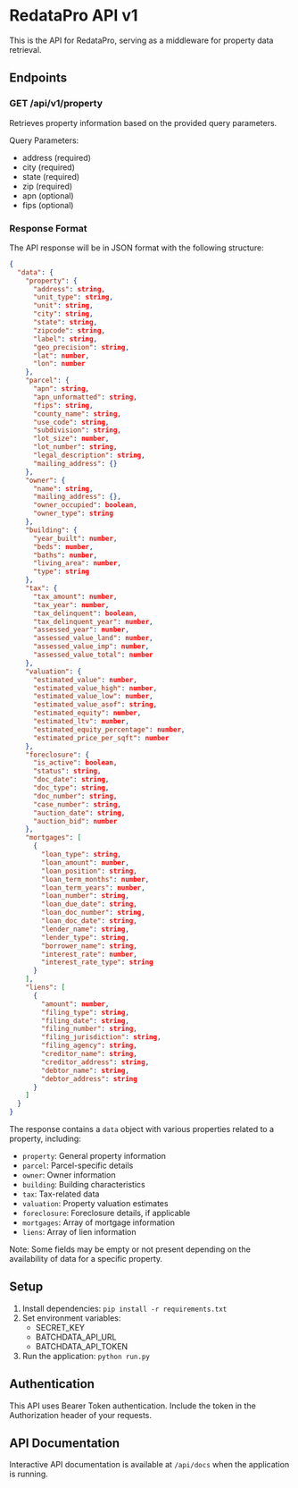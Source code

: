 # RedataPro API v1

This is the API for RedataPro, serving as a middleware for property data retrieval.

## Endpoints

### GET /api/v1/property

Retrieves property information based on the provided query parameters.

Query Parameters:
- address (required)
- city (required)
- state (required)
- zip (required)
- apn (optional)
- fips (optional)

### Response Format

The API response will be in JSON format with the following structure:

```json
{
  "data": {
    "property": {
      "address": string,
      "unit_type": string,
      "unit": string,
      "city": string,
      "state": string,
      "zipcode": string,
      "label": string,
      "geo_precision": string,
      "lat": number,
      "lon": number
    },
    "parcel": {
      "apn": string,
      "apn_unformatted": string,
      "fips": string,
      "county_name": string,
      "use_code": string,
      "subdivision": string,
      "lot_size": number,
      "lot_number": string,
      "legal_description": string,
      "mailing_address": {}
    },
    "owner": {
      "name": string,
      "mailing_address": {},
      "owner_occupied": boolean,
      "owner_type": string
    },
    "building": {
      "year_built": number,
      "beds": number,
      "baths": number,
      "living_area": number,
      "type": string
    },
    "tax": {
      "tax_amount": number,
      "tax_year": number,
      "tax_delinquent": boolean,
      "tax_delinquent_year": number,
      "assessed_year": number,
      "assessed_value_land": number,
      "assessed_value_imp": number,
      "assessed_value_total": number
    },
    "valuation": {
      "estimated_value": number,
      "estimated_value_high": number,
      "estimated_value_low": number,
      "estimated_value_asof": string,
      "estimated_equity": number,
      "estimated_ltv": number,
      "estimated_equity_percentage": number,
      "estimated_price_per_sqft": number
    },
    "foreclosure": {
      "is_active": boolean,
      "status": string,
      "doc_date": string,
      "doc_type": string,
      "doc_number": string,
      "case_number": string,
      "auction_date": string,
      "auction_bid": number
    },
    "mortgages": [
      {
        "loan_type": string,
        "loan_amount": number,
        "loan_position": string,
        "loan_term_months": number,
        "loan_term_years": number,
        "loan_number": string,
        "loan_due_date": string,
        "loan_doc_number": string,
        "loan_doc_date": string,
        "lender_name": string,
        "lender_type": string,
        "borrower_name": string,
        "interest_rate": number,
        "interest_rate_type": string
      }
    ],
    "liens": [
      {
        "amount": number,
        "filing_type": string,
        "filing_date": string,
        "filing_number": string,
        "filing_jurisdiction": string,
        "filing_agency": string,
        "creditor_name": string,
        "creditor_address": string,
        "debtor_name": string,
        "debtor_address": string
      }
    ]
  }
}
```

The response contains a `data` object with various properties related to a property, including:
- `property`: General property information
- `parcel`: Parcel-specific details
- `owner`: Owner information
- `building`: Building characteristics
- `tax`: Tax-related data
- `valuation`: Property valuation estimates
- `foreclosure`: Foreclosure details, if applicable
- `mortgages`: Array of mortgage information
- `liens`: Array of lien information

Note: Some fields may be empty or not present depending on the availability of data for a specific property.

## Setup

1. Install dependencies: `pip install -r requirements.txt`
2. Set environment variables:
   - SECRET_KEY
   - BATCHDATA_API_URL
   - BATCHDATA_API_TOKEN
3. Run the application: `python run.py`

## Authentication

This API uses Bearer Token authentication. Include the token in the Authorization header of your requests.

## API Documentation

Interactive API documentation is available at `/api/docs` when the application is running.
